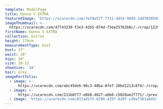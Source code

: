 ```yaml
---
template: ModelPage
title: Donna V EXTRA
featuredImage: 'https://ucarecdn.com/7ef8a57f-7711-4454-99d9-2dd7030598c1/'
imageThumbnail: >-
  https://ucarecdn.com/47f43230-f3e3-42b5-874d-73ee25762b8c/-/crop/1229x1906/269,403/-/preview/
firstName: Donna V EXTRA
collection: Extras
height: 179cm
measurementType: bust
bust: 37"
waist: 28"
hips: 38"
size: 10-12
shoeSize: '10'
hair: Grey
imagePortfolio:
  - image: >-
      https://ucarecdn.com/abc45de6-90c3-48ba-8fef-20bd1213c8f4/-/crop/1324x1926/239,383/-/preview/
  - image: >-
      https://ucarecdn.com/211b87f7-e8b8-4827-abb0-c5020ae2f771/-/preview/-/rotate/90/
  - image: 'https://ucarecdn.com/813ad1f5-8296-4297-820f-cd9af381a8d3/'
---
```


